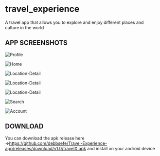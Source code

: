 # travel_experience

A travel app that allows you to explore and enjoy different places and culture in the world

## APP SCREENSHOTS

![Profile](https://github.com/debbsefe/Travel-Experience-app/blob/media/1.jpeg?raw=true)

![Home](https://github.com/debbsefe/Travel-Experience-app/blob/media/2.jpeg?raw=true)

![Location-Detail](https://github.com/debbsefe/Travel-Experience-app/blob/media/3.jpeg?raw=true)

![Location-Detail](https://github.com/debbsefe/Travel-Experience-app/blob/media/4.jpeg?raw=true)

![Location-Detail](https://github.com/debbsefe/Travel-Experience-app/blob/media/5.jpeg?raw=true)

![Search](https://github.com/debbsefe/Travel-Experience-app/blob/media/6.jpeg?raw=true)

![Account](https://github.com/debbsefe/Travel-Experience-app/blob/media/7.jpeg?raw=true)

## DOWNLOAD

You can download the apk release here =>https://github.com/debbsefe/Travel-Experience-app/releases/download/v1.0/travelX.apk and install on your android device
